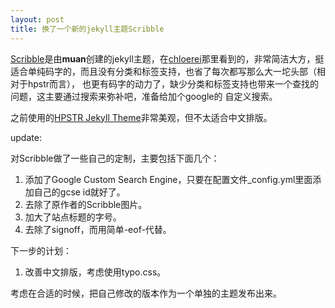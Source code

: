 ```yaml
---
layout: post
title: 换了一个新的jekyll主题Scribble
---
```


[Scribble](https://github.com/muan/scribble)是由**muan**创建的jekyll主题，在[chloerei](http://www.chloerei.com)那里看到的，非常简洁大方，挺适合单纯码字的，而且没有分类和标签支持，也省了每次都写那么大一坨头部（相对于hpstr而言），
也更有码字的动力了，缺少分类和标签支持也带来一个查找的问题，这主要通过搜索来弥补吧，准备给加个google的
自定义搜索。

之前使用的[HPSTR Jekyll Theme](https://github.com/mmistakes/hpstr-jekyll-theme)非常美观，但不太适合中文排版。


update:

对Scribble做了一些自己的定制，主要包括下面几个：

1. 添加了Google Custom Search Engine，只要在配置文件_config.yml里面添加自己的gcse id就好了。
2. 去除了原作者的Scribble图片。
3. 加大了站点标题的字号。
4. 去除了signoff，而用简单-eof-代替。


下一步的计划：

1. 改善中文排版，考虑使用typo.css。

考虑在合适的时候，把自己修改的版本作为一个单独的主题发布出来。
